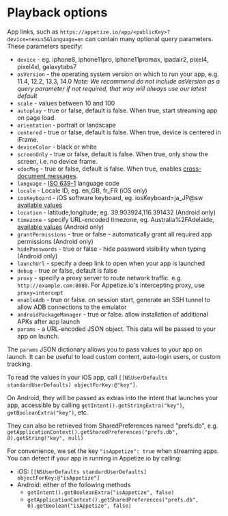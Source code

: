 # Playback options

App links, such as `https://appetize.io/app/<publicKey>?device=nexus5&language=en` can contain many optional query parameters. These parameters specify:

* `device` - eg. iphone8, iphone11pro, iphone11promax, ipadair2, pixel4, pixel4xl, galaxytabs7
* `osVersion` - the operating system version on which to run your app, e.g. 11.4, 12.2, 13.3, 14.0 _Note: We recommend do not include osVersion as a query parameter if not required, that way will always use our latest default_
* `scale` - values between 10 and 100
* `autoplay` - true or false, default is false. When true, start streaming app on page load.
* `orientation` - portrait or landscape
* `centered` - true or false, default is false. When true, device is centered in iFrame.
* `deviceColor` - black or white
* `screenOnly` - true or false, default is false. When true, only show the screen, i.e. no device frame.
* `xdocMsg` - true or false, default is false. When true, enables [cross-document messages](cross-document-messages.md).
* `language` - [ISO 639-1](https://en.wikipedia.org/wiki/List_of_ISO_639-1_codes) language code
* `locale` - Locale ID, eg. en\_GB, fr\_FR \(iOS only\)
* `iosKeyboard` - iOS software keyboard, eg. iosKeyboard=ja\_JP@sw [available values](https://pgssoft.github.io/AutoMate/Enums/SoftwareKeyboard.html)
* `location` - latitude,longitude, eg. 39.903924,116.391432 \(Android only\)
* `timezone` - specify URL-encoded timezone, eg. Australia%2FAdelaide, [available values](https://en.wikipedia.org/wiki/List_of_tz_database_time_zones) \(Android only\)
* `grantPermissions` - true or false - automatically grant all required app permissions \(Android only\)
* `hidePasswords` - true or false - hide password visibility when typing \(Android only\)
* `launchUrl` - specify a deep link to open when your app is launched
* `debug` - true or false, default is false
* `proxy` - specify a proxy server to route network traffic. e.g. `http://example.com:8080`. For Appetize.io's intercepting proxy, use `proxy=intercept`
* `enableAdb` - true or false. on session start, generate an SSH tunnel to allow ADB connections to the emulator
* `androidPackageManager` - true or false. allow installation of additional APKs after app launch
* `params` - a URL-encoded JSON object. This data will be passed to your app on launch.

The `params` JSON dictionary allows you to pass values to your app on launch. It can be useful to load custom content, auto-login users, or custom tracking.

To read the values in your iOS app, call `[[NSUserDefaults standardUserDefaults] objectForKey:@"key"]`.

On Android, they will be passed as extras into the intent that launches your app, accessible by calling `getIntent().getStringExtra("key")`, `getBooleanExtra("key")`, etc. 

They can also be retrieved from SharedPreferences named "prefs.db", e.g. `getApplicationContext().getSharedPreferences("prefs.db", 0).getString("key", null)`

For convenience, we set the key `"isAppetize": true` when streaming apps. You can detect if your app is running in Appetize.io by calling:

* iOS: `[[NSUserDefaults standardUserDefaults] objectForKey:@"isAppetize"]`
* Android: either of the following methods
  * `getIntent().getBooleanExtra("isAppetize", false)`
  * `getApplicationContext().getSharedPreferences("prefs.db", 0).getBoolean("isAppetize", false)`

